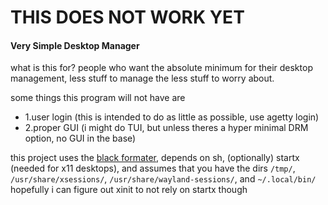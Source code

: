 # THIS DOES NOT WORK YET

#### Very Simple Desktop Manager

what is this for?
people who want the absolute minimum for their desktop management,
less stuff to manage the less stuff to worry about.

some things this program will not have are
* 1.user login (this is intended to do as little as possible, use agetty login)
* 2.proper GUI (i might do TUI, but unless theres a hyper minimal DRM option, no GUI in the base)

this project uses the [black formater](https://github.com/psf/black),
depends on sh, (optionally) startx (needed for x11 desktops), and assumes
that you have the dirs ``/tmp/``, ``/usr/share/xsessions/``, 
``/usr/share/wayland-sessions/``, and ``~/.local/bin/``
hopefully i can figure out xinit to not rely on startx though
